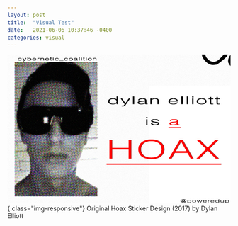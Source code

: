 ```yaml
---
layout: post
title:  "Visual Test"
date:   2021-06-06 10:37:46 -0400
categories: visual
---
```

![sticker](/assets/sticker.jpg){:class="img-responsive"}
Original Hoax Sticker Design (2017)
by Dylan Elliott
